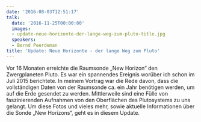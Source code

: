 ```yaml
---
date: '2016-08-03T12:51:17'
talk:
  date: '2016-11-25T00:00:00'
  images:
  - update-neue-horizonte-der-lange-weg-zum-pluto-title.jpg
  speakers:
  - Bernd Peerdeman
title: 'Update: Neue Horizonte - der lange Weg zum Pluto'
---
```

Vor 16 Monaten erreichte die Raumsonde „New Horizon“ den Zwergplaneten Pluto. Es war ein spannendes Ereignis worüber ich schon im Juli 2015 berichtete. In meinem Vortrag war die Rede davon, dass die vollständigen Daten von der Raumsonde ca. ein Jahr benötigen werden, um auf die Erde gesendet zu werden. Mittlerweile sind eine Fülle von faszinierenden Aufnahmen von den Oberflächen des Plutosystems zu uns gelangt. Um diese Fotos und vieles mehr, sowie aktuelle Informationen über die Sonde „New Horizons“, geht es in diesem Update.


